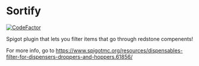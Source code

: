 # Sortify
[![CodeFactor](https://www.codefactor.io/repository/github/gamerguyd3/sortify/badge)](https://www.codefactor.io/repository/github/gamerguyd3/sortify)

Spigot plugin that lets you filter items that go through redstone compenents!

For more info, go to https://www.spigotmc.org/resources/dispensables-filter-for-dispensers-droppers-and-hoppers.61856/
